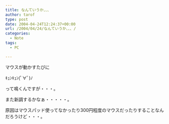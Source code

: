 ```yaml
---
title: なんていうか、、、
author: tarof
type: post
date: 2004-04-24T12:24:37+00:00
url: /2004/04/24/なんていうか、、、/
categories:
  - Note
tags:
  - PC

---
```

マウスが動かすたびに
  
ｷｭﾝｷｭﾝ(ﾟ∀ﾟ)ﾉ
  
って鳴くんですが・・・。

また新調するかなぁ・・・・・。
  
原因はマウスパッド使ってなかったり300円程度のマウスだったりすることなんだろうけど・・・。